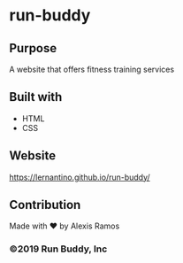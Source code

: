 # run-buddy

## Purpose
A website that offers fitness training services

## Built with
* HTML
* CSS

## Website
https://lernantino.github.io/run-buddy/

## Contribution
Made with ❤️ by Alexis Ramos

### ©️2019 Run Buddy, Inc 
